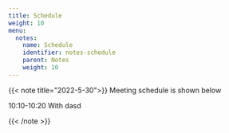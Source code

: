 ```yaml
---
title: Schedule
weight: 10
menu:
  notes:
    name: Schedule
    identifier: notes-schedule
    parent: Notes
    weight: 10
---
```

<!-- Meeting -->
{{< note title="2022-5-30">}}
Meeting schedule is shown below
  
10:10-10:20 With dasd




{{< /note >}}

